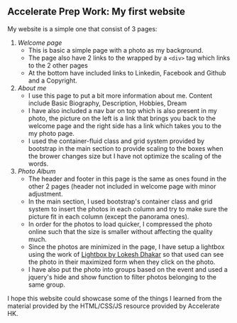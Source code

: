 ## Accelerate Prep Work: My first website
My website is a simple one that consist of 3 pages:
1. _Welcome page_
   * This is basic a simple page with a photo as my background.
   * The page also have 2 links to the wrapped by a `<div>` tag which links to the 2 other pages
   * At the bottom have included links to Linkedin, Facebook and Github and a Copyright.
2. _About me_
   * I use this page to put a bit more information about me. Content include Basic Biography, Description, Hobbies, Dream
   * I have also included a nav bar on top which is also present in my photo, the picture on the left is a link that brings you back to the welcome page and the right side has a link which takes you to the my photo page.
   * I used the container-fluid class and grid system provided by bootstrap in the main section to provide scaling to the boxes when the brower changes size but I have not optimize the scaling of the words.
3. _Photo Album_
   * The header and footer in this page is the same as ones found in the other 2 pages (header not included in welcome page with minor adjustment.
   * In the main section, I used bootstrap's container class and grid system to insert the photos in each column and try to make sure the picture fit in each column (except the panorama ones).
   * In order for the photos to load quicker, I compressed the photo online such that the size is smaller without affecting the quality much.
   * Since the photos are minimized in the page, I have setup a lightbox using the work of [Lightbox by Lokesh Dhakar](http://lokeshdhakar.com/projects/lightbox2/) so that used can see the photo in their maximized form when they click on the photo.
   * I have also put the photo into groups based on the event and used a jquery's hide and show function to filter photos belonging to the same group.
  
I hope this website could showcase some of the things I learned from the material provided by the HTML/CSS/JS resource provided by Accelerate HK.
